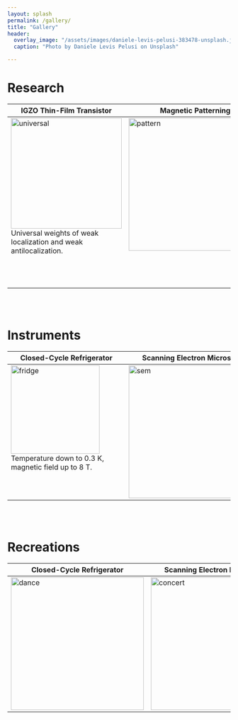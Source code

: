 ```yaml
---
layout: splash
permalink: /gallery/
title: "Gallery"
header:
  overlay_image: "/assets/images/daniele-levis-pelusi-383478-unsplash.jpg"
  caption: "Photo by Daniele Levis Pelusi on Unsplash"

---
```


# Research

<table>
  <thead>
    <tr>
      <th scope="col">IGZO Thin-Film Transistor</th>
      <th scope="col">Magnetic Patterning</th>
      <th scope="col">Magnonic Crystal</th>
	  <th scope="col">Microwave Device</th>
    </tr>
  </thead>
  <tbody>
    <tr>
      <td style="vertical-align:top"><img src="https://1.bp.blogspot.com/-lP2vURYpsFA/YRmaqLp7NsI/AAAAAAAAJuM/rGc3nN4E0DkrOS0YogsbGpSSQ_hE0JqvgCLcBGAsYHQ/s400/universal.png" alt="universal" width="250px" /><br><span style="display:inline-block; width:250px;">Universal weights of weak localization and weak antilocalization.</span></td>
      <td style="vertical-align:top"><img src="https://1.bp.blogspot.com/-GusmOrrbDqI/YRmapMad2TI/AAAAAAAAJuA/b0Hmg5tnLRUb5AylqcVabLhROZlESHBkgCLcBGAsYHQ/s400/pattern.png" alt="pattern" width="300px" /></td>
      <td style="vertical-align:top"><img src="https://1.bp.blogspot.com/-eqYlfLr4iIU/YRmamxYKS8I/AAAAAAAAJto/2HcqJFE49lkP-6J5_neQMWFjBKIIN0GMgCLcBGAsYHQ/s400/dots.png" alt="dots" width="200px" /></td>
	  <td style="vertical-align:top"><img src="https://1.bp.blogspot.com/-yF1tZb7F0AY/YRmaqNhyQ_I/AAAAAAAAJuI/Iz8kWRxVdIMvDE3Cqyu4rnTcu1z5gTRUgCLcBGAsYHQ/s400/stfmr.png" alt="stfmr" width="300px" /><br><span style="display:inline-block; width:250px;">Magnetic bilayer and coplanar waveguide for measurements of spin-torque ferromagnetic resonance (ST-FMR).</span></td>
    </tr>
  </tbody>
</table>
<br><br>

# Instruments

<table>
  <thead>
    <tr>
      <th scope="col">Closed-Cycle Refrigerator</th>
      <th scope="col">Scanning Electron Microscope</th>
      <th scope="col">Vector Network Analyzer</th>
	  <th scope="col">E-Beam Evaporator</th>
    </tr>
  </thead>
  <tbody>
    <tr>
      <td style="vertical-align:top"><img src="https://1.bp.blogspot.com/-QXppLQl1QuE/YRmaos9rOmI/AAAAAAAAJt4/CQsg1U8dWdo339WCLWOou0dsAgS_mqeRQCLcBGAsYHQ/s400/fridge.png" alt="fridge" width="200px" /><br><span style="display:inline-block; width:250px;">Temperature down to 0.3 K, magnetic field up to 8 T.</span></td>
      <td style="vertical-align:top"><img src="https://1.bp.blogspot.com/-xdjGgN_NF84/YRmaqCB5bXI/AAAAAAAAJuE/llz1HWY90bozZT2MebOaC0PWeeL4ydlsACLcBGAsYHQ/s200/sem.png" alt="sem" width="300px" /></td>
      <td style="vertical-align:top"><img src="https://1.bp.blogspot.com/-OgzykcjmE7Y/YRmarEGbxYI/AAAAAAAAJuQ/oPwVjjSLhq07ajmmur91NRgwOo9alzV6QCLcBGAsYHQ/s200/vna.png" alt="vna" width="250px" /></td>
	  <td style="vertical-align:top"><img src="https://1.bp.blogspot.com/-neA4QkrDLBU/YRmaoMbGu1I/AAAAAAAAJt0/dBDT75qWzYgvGPCBcSUXfcanMb2nCwlrwCLcBGAsYHQ/s200/evaporator.png" alt="evaporator" width="250px" /></td>
    </tr>
  </tbody>
</table>
<br><br>

# Recreations

<table>
  <thead>
    <tr>
      <th scope="col">Closed-Cycle Refrigerator</th>
      <th scope="col">Scanning Electron Microscope</th>
      <th scope="col">Vector Network Analyzer</th>
    </tr>
  </thead>
  <tbody>
    <tr>
      <td style="vertical-align:top"><img src="https://1.bp.blogspot.com/-e5uB6pmjBbo/YRmanUQzLfI/AAAAAAAAJts/ZvZ5JRdIbjogV_Ezlz204UFC15VpD_BvwCLcBGAsYHQ/s200/dance.png" alt="dance" width="300px" /></td>
      <td style="vertical-align:top"><img src="https://1.bp.blogspot.com/-YlYZFIcWshM/YRmanUv73hI/AAAAAAAAJtw/6lQrUvO4PW89QUpaj1c6QfUVf91OgIs-wCLcBGAsYHQ/s200/concert.png" alt="concert" width="300px" /></td>
	  <td style="vertical-align:top"><img src="https://1.bp.blogspot.com/-fjnO3Kr7D7Q/YRmao2Rn9qI/AAAAAAAAJt8/ccyjoZB6Uyc5JxgUsoSjxAp_G9jwdroiwCLcBGAsYHQ/s200/hiking.png" alt="hiking" width="250px" /></td>
    </tr>
  </tbody>
</table>
